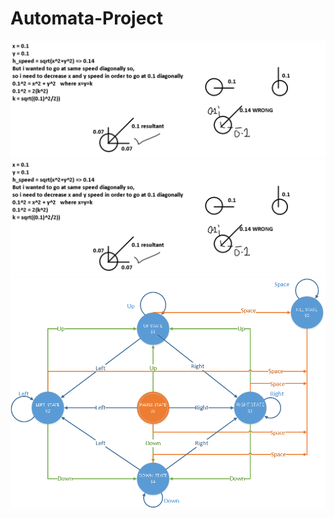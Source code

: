 # Automata-Project

<img src='Finite States\diagonal_speed.png'>
<img src='Finite States\diagonal_speed.png'>
<img src='Finite States\user_motion_finite_states.png'>
